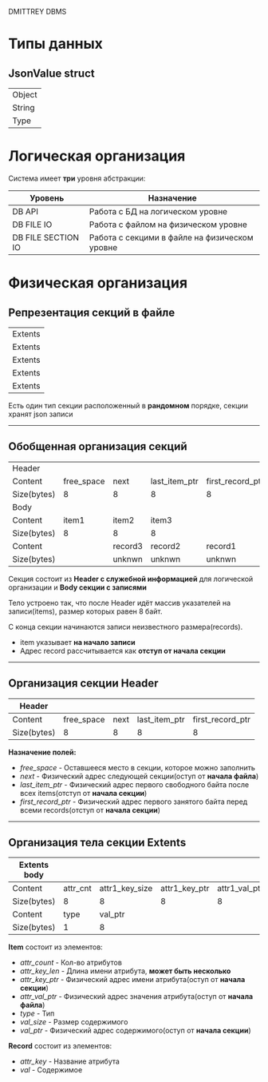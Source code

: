 DMITTREY DBMS

# Типы данных

## JsonValue struct

|        |
| ------ |
| Object |
| String |
| Type   |


# Логическая организация

Система имеет **три** уровня абстракции:

| Уровень            | Назначение                                    |
| ------------------ | --------------------------------------------- |
| DB API             | Работа с БД на логическом уровне              |
| DB FILE IO         | Работа с файлом на физическом уровне          |
| DB FILE SECTION IO | Работа с секцими в файле на физическом уровне |

# Физическая организация 

## Репрезентация секций в файле

|         |
| ------- |
| Extents |
| Extents |
| Extents |
| Extents |
| Extents |

Есть один тип секции расположенный в **рандомном** порядке, секции хранят json записи

---

## Обобщенная организация секций

|             |            |         |               |                  |
| ----------- | ---------- | ------- | ------------- | ---------------- |
| Header      |            |         |               |                  |
| Content     | free_space | next    | last_item_ptr | first_record_ptr |
| Size(bytes) | 8          | 8       | 8             | 8                |
| Body        |            |         |               |                  |
| Content     | item1      | item2   | item3         |                  |
| Size(bytes) | 8          | 8       | 8             |                  |
| Content     |            | record3 | record2       | record1          |
| Size(bytes) |            | unknwn  | unknwn        | unknwn           |

Секция состоит из **Header с служебной информацией** для логической организации и **Body секции с записями**

Тело устроено так, что после Header идёт массив указателей на записи(items), размер которых равен 8 байт. 

C конца секции начинаются записи неизвестного размера(records).

- item указывает **на начало записи**
- Адрес record рассчитывается как **отступ от начала секции**
---

## Организация секции Header

| Header      |            |      |               |                  |
| ----------- | ---------- | ---- | ------------- | ---------------- |
| Content     | free_space | next | last_item_ptr | first_record_ptr |
| Size(bytes) | 8          | 8    | 8             | 8                |

**Назначение полей:**

- *free_space* - Оставшееся место в секции, которое можно заполнить
- *next* - Физический адрес следующей секции(оступ от **начала файла**)
- *last_item_ptr* - Физический адрес первого свободного байта после всех items(отступ от **начала секции**)
- *first_record_ptr* - Физический адрес первого занятого байта перед всеми records(отступ от **начала секции**)

---

## Организация тела секции Extents

| Extents body |          |                |               |               |     |
| ------------ | -------- | -------------- | ------------- | ------------- | --- |
| Content      | attr_cnt | attr1_key_size | attr1_key_ptr | attr1_val_ptr | ... |
| Size(bytes)  | 8        | 8              | 8             | 8             |     |
| Content      | type     | val_ptr        |               |               |     |
| Size(bytes)  | 1        | 8              |               |               |     |


**Item** состоит из элементов:

- *attr_count* - Кол-во атрибутов
- *attr_key_len* - Длина имени атрибута, **может быть несколько**
- *attr_key_ptr* - Физический адрес имени атрибута(оступ от **начала секции**)
- *attr_val_ptr* - Физический адрес значения атрибута(оступ от **начала файла**)
- *type* - Тип
- *val_size* - Размер содержимого
- *val_ptr* - Физический адрес содержимого(оступ от **начала секции**)
  
**Record** состоит из элементов:

- *attr_key* - Название атрибута
- *val* - Содержимое

